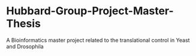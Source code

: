 # Hubbard-Group-Project-Master-Thesis
A Bioinformatics master project related to the translational control in Yeast and Drosophila
